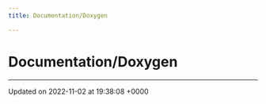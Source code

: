 ```yaml
---
title: Documentation/Doxygen

---
```


# Documentation/Doxygen








-------------------------------

Updated on 2022-11-02 at 19:38:08 +0000
